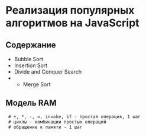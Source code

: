# Реализация популярных алгоритмов на JavaScript

## Содержание

* Bubble Sort
* Insertion Sort
* Divide and Conquer Search
* * Merge Sort

## Модель RAM

```
 # +, *, -, =, invoke, if - простая операция, 1 шаг
 # циклы - комбинации простых операций
 # обращение к памяти - 1 шаг
```
